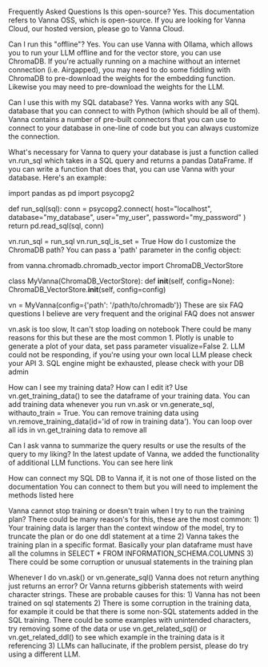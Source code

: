 Frequently Asked Questions
Is this open-source?
Yes. This documentation refers to Vanna OSS, which is open-source. If you are looking for Vanna Cloud, our hosted version, please go to Vanna Cloud.

Can I run this "offline"?
Yes. You can use Vanna with Ollama, which allows you to run your LLM offline and for the vector store, you can use ChromaDB. If you're actually running on a machine without an internet connection (i.e. Airgapped), you may need to do some fiddling with ChromaDB to pre-download the weights for the embedding function. Likewise you may need to pre-download the weights for the LLM.

Can I use this with my SQL database?
Yes. Vanna works with any SQL database that you can connect to with Python (which should be all of them). Vanna contains a number of pre-built connectors that you can use to connect to your database in one-line of code but you can always customize the connection.

What's necessary for Vanna to query your database is just a function called vn.run_sql which takes in a SQL query and returns a pandas DataFrame. If you can write a function that does that, you can use Vanna with your database. Here's an example:

import pandas as pd
import psycopg2

def run_sql(sql):
    conn = psycopg2.connect(
        host="localhost",
        database="my_database",
        user="my_user",
        password="my_password"
    )
    return pd.read_sql(sql, conn)

vn.run_sql = run_sql
vn.run_sql_is_set = True
How do I customize the ChromaDB path?
You can pass a 'path' parameter in the config object:

from vanna.chromadb.chromadb_vector import ChromaDB_VectorStore

class MyVanna(ChromaDB_VectorStore):
    def __init__(self, config=None):
        ChromaDB_VectorStore.__init__(self, config=config)

vn = MyVanna(config={'path': '/path/to/chromadb'})
These are six FAQ questions I believe are very frequent and the original FAQ does not answer

vn.ask is too slow, It can't stop loading on notebook
There could be many reasons for this but these are the most common 1. Plotly is unable to generate a plot of your data, set pass parameter visualize=False 2. LLM could not be responding, if you're using your own local LLM please check your API 3. SQL engine might be exhausted, please check with your DB admin

How can I see my training data? How can I edit it?
Use vn.get_training_data() to see the dataframe of your training data. You can add training data whenever you run vn.ask or vn.generate_sql, withauto_train = True. You can remove training data using vn.remove_training_data(id='id of row in training data'). You can loop over all ids in vn.get_training data to remove all

Can I ask vanna to summarize the query results or use the results of the query to my liking?
In the latest update of Vanna, we added the functionality of additional LLM functions. You can see here link

How can connect my SQL DB to Vanna if, it is not one of those listed on the documentation
You can connect to them but you will need to implement the methods listed here

Vanna cannot stop training or doesn't train when I try to run the training plan?
There could be many reason's for this, these are the most common: 1) Your training data is larger than the context window of the model, try to truncate the plan or do one ddl statement at a time 2) Vanna takes the training plan in a specific format. Basically your plan dataframe must have all the columns in SELECT * FROM INFORMATION_SCHEMA.COLUMNS 3) There could be some corruption or unusual statements in the training plan

Whenever I do vn.ask() or vn.generate_sql() Vanna does not return anything just returns an error? Or Vanna returns gibberish statements with weird character strings.
These are probable causes for this: 1) Vanna has not been trained on sql statements 2) There is some corruption in the training data, for example it could be that there is some non-SQL statements added in the SQL training. There could be some examples with unintended characters, try removing some of the data or use vn.get_related_sql() or vn.get_related_ddl() to see which example in the training data is it referencing 3) LLMs can hallucinate, if the problem persist, please do try using a different LLM.